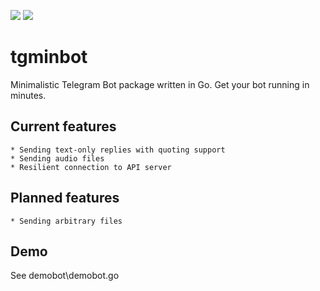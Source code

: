 <img src="https://img.shields.io/badge/Telegram-2CA5E0?style=for-the-badge&logo=telegram&logoColor=white" />&nbsp;<img src="https://img.shields.io/badge/Go-00ADD8?style=for-the-badge&logo=go&logoColor=white" />
# tgminbot
Minimalistic Telegram Bot package written in Go. Get your bot running in minutes.

## Current features

    * Sending text-only replies with quoting support
	* Sending audio files
    * Resilient connection to API server

## Planned features

    * Sending arbitrary files

## Demo
See demobot\demobot.go

